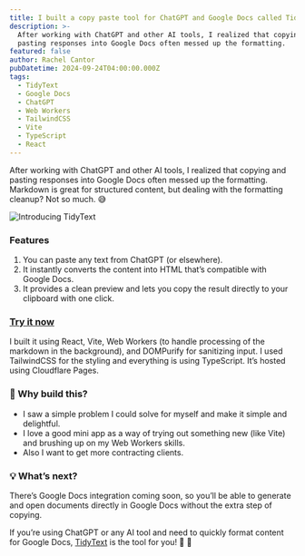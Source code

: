 ```yaml
---
title: I built a copy paste tool for ChatGPT and Google Docs called TidyText.cc
description: >-
  After working with ChatGPT and other AI tools, I realized that copying and
  pasting responses into Google Docs often messed up the formatting.
featured: false
author: Rachel Cantor
pubDatetime: 2024-09-24T04:00:00.000Z
tags:
  - TidyText
  - Google Docs
  - ChatGPT
  - Web Workers
  - TailwindCSS
  - Vite
  - TypeScript
  - React
---
```


After working with ChatGPT and other AI tools, I realized that copying and pasting responses into Google Docs often messed up the formatting. Markdown is great for structured content, but dealing with the formatting cleanup? Not so much. 😅

![Introducing TidyText](/uploads/introducing-tidytext.png)

### Features

1. You can paste any text from ChatGPT (or elsewhere).
2. It instantly converts the content into HTML that’s compatible with Google Docs.
3. It provides a clean preview and lets you copy the result directly to your clipboard with one click.

### [Try it now](https://tidytext.cc "Try TidyText")

I built it using React, Vite, Web Workers (to handle processing of the markdown in the background), and DOMPurify for sanitizing input. I used TailwindCSS for the styling and everything is using TypeScript. It’s hosted using Cloudflare Pages.

### 🔧 Why build this?

* I saw a simple problem I could solve for myself and make it simple and delightful.
* I love a good mini app as a way of trying out something new (like Vite) and brushing up on my Web Workers skills.
* Also I want to get more contracting clients.

### 💡 What’s next?

There’s Google Docs integration coming soon, so you’ll be able to generate and open documents directly in Google Docs without the extra step of copying.

If you’re using ChatGPT or any AI tool and need to quickly format content for Google Docs, [TidyText](https://tidytext.cc) is the tool for you! 🤖 🎉
